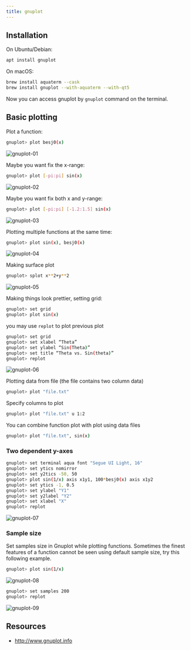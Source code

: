 ```yaml
---
title: gnuplot
---
```


## Installation

On Ubuntu/Debian:
```bash
apt install gnuplot
```

On macOS:
```bash
brew install aquaterm --cask
brew install gnuplot --with-aquaterm --with-qt5
```

Now you can access gnuplot by `gnuplot` command on the terminal.

## Basic plotting

Plot a function:
```bash
gnuplot> plot besj0(x)
```

![gnuplot-01](../static/img/gnuplot-01.webp)

Maybe you want fix the x-range:
```bash
gnuplot> plot [-pi:pi] sin(x)
```

![gnuplot-02](../static/img/gnuplot-02.webp)

Maybe you want fix both x and y-range:
```bash
gnuplot> plot [-pi:pi] [-1.2:1.5] sin(x)
```

![gnuplot-03](../static/img/gnuplot-03.webp)

Plotting multiple functions at the same time:
```bash
gnuplot> plot sin(x), besj0(x)
```

![gnuplot-04](../static/img/gnuplot-04.webp)

Making surface plot
```bash
gnuplot> splot x**2+y**2
```

![gnuplot-05](../static/img/gnuplot-05.webp)

Making things look prettier, setting grid:
```bash
gnuplot> set grid
gnuplot> plot sin(x)
```

you may use `replot` to plot previous plot
```bash
gnuplot> set grid
gnuplot> set xlabel “Theta”
gnuplot> set ylabel “Sin(Theta)”
gnuplot> set title “Theta vs. Sin(theta)”
gnuplot> replot
```

![gnuplot-06](../static/img/gnuplot-06.webp)

Plotting data from file (the file contains two column data)
```bash
gnuplot> plot "file.txt"
```

Specify columns to plot
```bash
gnuplot> plot "file.txt" u 1:2
```

You can combine function plot with plot using data files
```bash
gnuplot> plot "file.txt", sin(x)
```

### Two dependent y-axes
```bash
gnuplot> set terminal aqua font "Segue UI Light, 16"
gnuplot> set ytics nomirror
gnuplot> set y2tics -50, 50
gnuplot> plot sin(1/x) axis x1y1, 100*besj0(x) axis x1y2
gnuplot> set ytics -1, 0.5
gnuplot> set ylabel "Y1"
gnuplot> set y2label "Y2"
gnuplot> set xlabel "X"
gnuplot> replot
```

![gnuplot-07](../static/img/gnuplot-07.webp)

### Sample size
Set samples size in Gnuplot while plotting functions. Sometimes the finest
features of a function cannot be seen using default sample size, try this
following example.

```bash
gnuplot> plot sin(1/x)
```

![gnuplot-08](../static/img/gnuplot-08.webp)

```bash
gnuplot> set samples 200
gnuplot> replot
```

![gnuplot-09](../static/img/gnuplot-09.webp)

## Resources
- http://www.gnuplot.info
